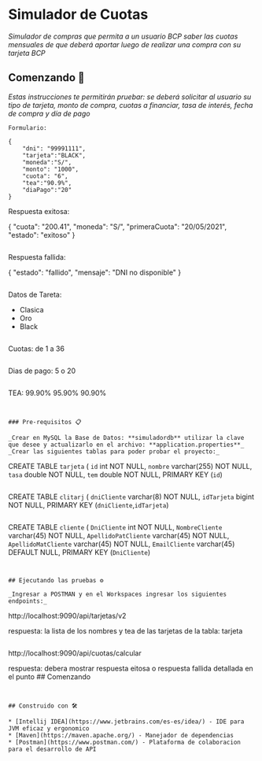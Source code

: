 # Simulador de Cuotas

_Simulador de compras que permita a un usuario BCP saber las cuotas mensuales de que deberá aportar luego de realizar una compra con su tarjeta BCP_


## Comenzando 🚀

_Estas instrucciones te permitirán pruebar: se deberá solicitar al usuario su tipo de tarjeta, monto de compra, cuotas a financiar, tasa de interés, fecha de compra y día de pago_

```
Formulario:

{
    "dni": "99991111",
    "tarjeta":"BLACK",
    "moneda":"S/",
    "monto": "1000", 
    "cuota": "6", 
    "tea":"90.9%",
    "diaPago":"20"
}

```
Respuesta exitosa:

{
    "cuota": "200.41",
    "moneda": "S/",
    "primeraCuota": "20/05/2021",
    "estado": "exitoso"
}
```

```
Respuesta fallida:

{
    "estado": "fallido",
    "mensaje": "DNI no disponible"
}
```

```
Datos de Tareta:
- Clasica
- Oro
- Black
```

```
Cuotas:
de 1 a 36
```

```
Dias de pago:
5 o 20
```

```
TEA:
99.90%
95.90%
90.90%
```


### Pre-requisitos 📋

_Crear en MySQL la Base de Datos: **simuladordb** utilizar la clave que desee y actualizarlo en el archivo: **application.properties**_
_Crear las siguientes tablas para poder probar el proyecto:_

```
CREATE TABLE `tarjeta` (
  `id` int NOT NULL,
  `nombre` varchar(255) NOT NULL,
  `tasa` double NOT NULL,
  `tem` double NOT NULL,
  PRIMARY KEY (`id`)
```

```
CREATE TABLE `clitarj` (
  `dniCliente` varchar(8) NOT NULL,
  `idTarjeta` bigint NOT NULL,
  PRIMARY KEY (`dniCliente`,`idTarjeta`)
```

```
CREATE TABLE `cliente` (
  `DniCliente` int NOT NULL,
  `NombreCliente` varchar(45) NOT NULL,
  `ApellidoPatCliente` varchar(45) NOT NULL,
  `ApellidoMatCliente` varchar(45) NOT NULL,
  `EmailCliente` varchar(45) DEFAULT NULL,
  PRIMARY KEY (`DniCliente`)
```


## Ejecutando las pruebas ⚙️

_Ingresar a POSTMAN y en el Workspaces ingresar los siguientes endpoints:_

```
http://localhost:9090/api/tarjetas/v2

respuesta: la lista de los nombres y tea de las tarjetas de la tabla: tarjeta

```

```
http://localhost:9090/api/cuotas/calcular

respuesta: debera mostrar respuesta eitosa o respuesta fallida detallada en el punto ## Comenzando 
```


## Construido con 🛠️

* [Intellij IDEA](https://www.jetbrains.com/es-es/idea/) - IDE para JVM eficaz y ergonomico
* [Maven](https://maven.apache.org/) - Manejador de dependencias
* [Postman](https://www.postman.com/) - Plataforma de colaboracion para el desarrollo de API

